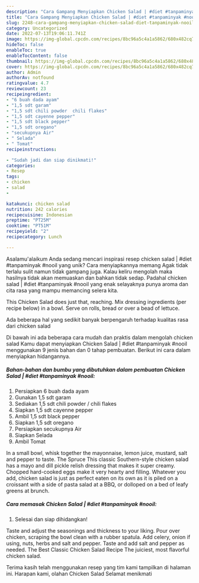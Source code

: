 ```yaml
---
description: "Cara Gampang Menyiapkan Chicken Salad | #diet #tanpaminyak #nooil{ yang Enak Banget"
title: "Cara Gampang Menyiapkan Chicken Salad | #diet #tanpaminyak #nooil{ yang Enak Banget"
slug: 2248-cara-gampang-menyiapkan-chicken-salad-diet-tanpaminyak-nooil-yang-enak-banget
category: Uncategorized
date: 2022-07-13T19:06:11.741Z
image: https://img-global.cpcdn.com/recipes/8bc96a5c4a1a5862/680x482cq70/chicken-salad-diet-tanpaminyak-nooil-foto-resep-utama.jpg
hideToc: false
enableToc: true
enableTocContent: false
thumbnail: https://img-global.cpcdn.com/recipes/8bc96a5c4a1a5862/680x482cq70/chicken-salad-diet-tanpaminyak-nooil-foto-resep-utama.jpg
cover: https://img-global.cpcdn.com/recipes/8bc96a5c4a1a5862/680x482cq70/chicken-salad-diet-tanpaminyak-nooil-foto-resep-utama.jpg
author: Admin
authorAv: notfound
ratingvalue: 4.7
reviewcount: 23
recipeingredient:
- "6 buah dada ayam"
- "1,5 sdt garam"
- "1,5 sdt chili powder  chili flakes"
- "1,5 sdt cayenne pepper"
- "1,5 sdt black pepper"
- "1,5 sdt oregano"
- "secukupnya Air"
- " Selada"
- " Tomat"
recipeinstructions:

- "Sudah jadi dan siap dinikmati!"
categories:
- Resep
tags:
- chicken
- salad
- 

katakunci: chicken salad  
nutrition: 242 calories
recipecuisine: Indonesian
preptime: "PT25M"
cooktime: "PT51M"
recipeyield: "2"
recipecategory: Lunch

---
```



Asalamu'alaikum Anda sedang mencari inspirasi resep chicken salad | #diet #tanpaminyak #nooil yang unik? Cara menyiapkannya memang Agak tidak terlalu sulit namun tidak gampang juga. Kalau keliru mengolah maka hasilnya tidak akan memuaskan dan bahkan tidak sedap. Padahal chicken salad | #diet #tanpaminyak #nooil yang enak selayaknya punya aroma dan cita rasa yang mampu memancing selera kita.


This Chicken Salad does just that, reaching. Mix dressing ingredients (per recipe below) in a bowl. Serve on rolls, bread or over a bead of lettuce.

Ada beberapa hal yang sedikit banyak berpengaruh terhadap kualitas rasa dari chicken salad 

Di bawah ini ada beberapa cara mudah dan praktis dalam mengolah chicken salad  Kamu dapat menyiapkan Chicken Salad | #diet #tanpaminyak #nooil menggunakan 9 jenis bahan dan 0 tahap pembuatan. Berikut ini cara dalam menyiapkan hidangannya.

<!--inarticleads1-->

##### Bahan-bahan dan bumbu yang dibutuhkan dalam pembuatan Chicken Salad | #diet #tanpaminyak #nooil:

1. Persiapkan 6 buah dada ayam
1. Gunakan 1,5 sdt garam
1. Sediakan 1,5 sdt chili powder / chili flakes
1. Siapkan 1,5 sdt cayenne pepper
1. Ambil 1,5 sdt black pepper
1. Siapkan 1,5 sdt oregano
1. Persiapkan secukupnya Air
1. Siapkan  Selada
1. Ambil  Tomat


In a small bowl, whisk together the mayonnaise, lemon juice, mustard, salt and pepper to taste. The Spruce This classic Southern-style chicken salad has a mayo and dill pickle relish dressing that makes it super creamy. Chopped hard-cooked eggs make it very hearty and filling. Whatever you add, chicken salad is just as perfect eaten on its own as it is piled on a croissant with a side of pasta salad at a BBQ, or dolloped on a bed of leafy greens at brunch. 

<!--inarticleads2-->

##### Cara memasak Chicken Salad | #diet #tanpaminyak #nooil:


1. Selesai dan siap dihidangkan!

Taste and adjust the seasonings and thickness to your liking. Pour over chicken, scraping the bowl clean with a rubber spatula. Add celery, onion if using, nuts, herbs and salt and pepper. Taste and add salt and pepper as needed. The Best Classic Chicken Salad Recipe The juiciest, most flavorful chicken salad. 

Terima kasih telah menggunakan resep yang tim kami tampilkan di halaman ini. Harapan kami, olahan Chicken Salad  Selamat menikmati
